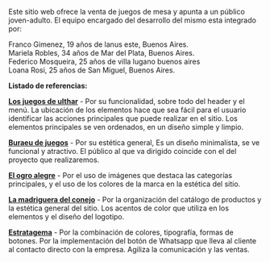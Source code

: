Este sitio web ofrece la venta de juegos de mesa y apunta a un público joven-adulto. 
El equipo encargado del desarrollo del mismo esta integrado por:

Franco Gimenez, 19 años de lanus este, Buenos Aires.<br>
Mariela Robles, 34 años de Mar del Plata, Buenos Aires.<br>
Federico Mosqueira, 25 años de villa lugano buenos aires <br>
Loana Rosi, 25 años de San Miguel, Buenos Aires.<br>


<b>Listado de referencias:</b>

[<b>Los juegos de ulthar</b>](https://www.losjuegosdeulthar.com.ar/) - 
Por su funcionalidad, sobre todo del header y el menú. La ubicación de los elementos hace que sea fácil para el usuario identificar las acciones principales que puede realizar en el sitio. Los elementos principales se ven ordenados, en un diseño simple y limpio.

[<b>Buraeu de juegos</b>](https://www.bureaudejuegos.com/) - 
Por su estética general, Es un diseño minimalista, se ve funcional y atractivo.
El público al que va dirigido coincide con el del proyecto que realizaremos.

[<b>El ogro alegre</b>](https://www.elogroalegre.com.ar/) -
Por el uso de imágenes que destaca las categorías principales, y el uso de los colores de la marca en la estética del sitio. 

[<b>La madriguera del conejo</b>](https://www.lamadrigueradelconejo.xyz/) -
Por la organización del catálogo de productos y la estética general del sitio. Los acentos de color que utiliza en los elementos y el diseño del logotipo. 

[<b>Estratagema</b>](https://estratagema.com.ar/#!/-estratagema/) -
Por la combinación de colores, tipografía, formas de botones.
Por la implementación del botón de Whatsapp que lleva al cliente al contacto directo con la empresa. Agiliza la comunicación y las ventas.


